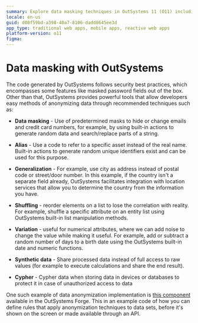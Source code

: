 ```yaml
---
summary: Explore data masking techniques in OutSystems 11 (O11) including built-in actions for anonymizing sensitive information.
locale: en-us
guid: d08f59bd-a398-40a7-8106-dadd8645ee3d
app_type: traditional web apps, mobile apps, reactive web apps
platform-version: o11
figma:
---
```


# Data masking with OutSystems

The code generated by OutSystems follows security best practices, which encompasses some features like masked password fields out of the box. Other than that, OutSystems provides powerful tools that allow developers easy methods of anonymizing data through recommended techniques such as: 

* **Data masking** - Use of predetermined masks to hide or change emails and credit card numbers, for example, by using built-in actions to generate random data and search/replace parts of a string.
	
* **Alias** - Use a code to refer to a specific asset instead of the real name. Built-in actions to generate random unique identifiers exist and can be used for this purpose.
	
* **Generalization** - For example, use city as address instead of postal code or street/door number. In this example, if the country isn't a separate field already, OutSystems facilitates integration with location services that allow you to determine the country from the information you have.
	
* **Shuffling** - reorder elements on a list to lose the correlation with reality. For example, shuffle a specific attribute on an entity list using OutSystems built-in list manipulation methods.
	
* **Variation** - useful for numerical attributes, where we can add noise to change the value while making it useful. For example, add or subtract a random number of days to a birth date using the OutSystems built-in date and numeric functions.
	
* **Synthetic data** - Share processed data instead of full access to raw values (for example to execute calculations and share the end result).
	
* **Cypher** - Cypher data when storing data in devices or databases to protect it in case of unauthorized access to data


One such example of data anonymization implementation is [this component](https://www.outsystems.com/forge/component-overview/8865/data-anonymization) available in the OutSystems Forge. This in an example code of how you can define rules that apply anonymization techniques to data sets, before it's shown on the screen or made available through an API.
